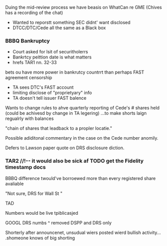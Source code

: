 Duing the mid-review process we have beasis on WhatCan re GME
(Chives has a recording of the chat) 

- Wanted to reporstt something SEC didnt' want disclosed
- DTCC/DTC/Cede all the same as a Black box

### BBBQ Bankruptcy 

- Court asked for lsit of securitholerrs
- Bankrtcy peittion date is what matters
- hrefs TAR1 nn. 32-33

bets ou have more power in bankrutcy countrrt than perhaps FAST agreement censorship

- TA sees DTC's FAST account
- limiting disclose of "proprietyary" info
- TA doesn't tell issuer FAST balence

Wants to change rules to ahve quarterly reporting of Cede's # shares held
(could be achivesd by change in TA legering)
...to make shorts laign regualrly with balances



"chain of shares that leadback to a propler locatie."

Possible adiditonal commentary in the case on the Cede number anomily. 

Defers to Lawson paper quote on DRS disclosure diction. 

### TAR2 //!-- it would also be sick af TODO get the Fidelity timestamp docs 

BBBQ difference twould've borroewed more than every registered share avaliable

"Not sure, DRS for Wall St " 

TAD

Numbers would be live tpiblicasjed

GOOGL DRS numbs
^
removed DSPP and DRS only

Shorterly after announcenet, unsudual wiers posted wierd bullish activity... .shomeone knows of big shorting
